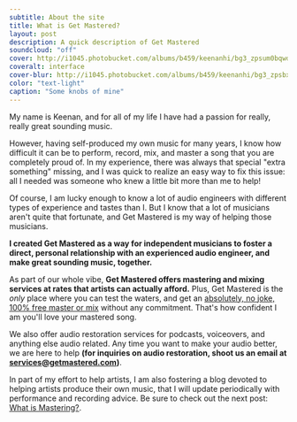 ```yaml
---
subtitle: About the site
title: What is Get Mastered?
layout: post
description: A quick description of Get Mastered
soundcloud: "off"
cover: http://i1045.photobucket.com/albums/b459/keenanhi/bg3_zpsum0bqwdt.jpg
coveralt: interface
cover-blur: http://i1045.photobucket.com/albums/b459/keenanhi/bg3_zpsbxllc2tb.jpg
color: "text-light"
caption: "Some knobs of mine"
---
```


My name is Keenan, and for all of my life I have had a passion for really, really great sounding music. 

However, having self-produced my own music for many years, I know how difficult it can be to perform, record, mix, and master a song that you are completely proud of. In my experience, there was always that special "extra something" missing, and I was quick to realize an easy way to fix this issue: all I needed was someone who knew a little bit more than me to help!

Of course, I am lucky enough to know a lot of audio engineers with different types of experience and tastes than I. But I know that a lot of musicians aren't quite that fortunate, and Get Mastered is my way of helping those musicians.

**I created Get Mastered as a way for independent musicians to foster a direct, personal relationship with an experienced audio engineer, and make great sounding music, together.**

As part of our whole vibe, **Get Mastered offers mastering and mixing services at rates that artists can actually afford.** Plus, Get Mastered is the *only* place where you can test the waters, and get an [absolutely, no joke, 100% free master or mix](/free-master) without any commitment. That's how confident I am you'll love your mastered song.

We also offer audio restoration services for podcasts, voiceovers, and anything else audio related. Any time you want to make your audio better, we are here to help **(for inquiries on audio restoration, shoot us an email at <a href="mailto:services@getmastered.com?Subject=Other%20audio%20services" target="_top">services@getmastered.com</a>)**.

In part of my effort to help artists, I am also fostering a blog devoted to helping artists produce their own music, that I will update periodically with performance and recording advice. Be sure to check out the next post: [What is Mastering?](/back-to-basics/What-Is-Mastering/).



<!--###What if I am totally, *totally* new to this stuff?

This blog is aimed at musicians of any experience level. The material is explained in a way that is simple to understand, yet still covers the full breadth of the topic, including dips into the worlds of music theory, writing, acoustics, psychoacoustics, math (*dear god no!*), and signal processing, among other bordering fields.  

To get the most out of the blog, however, it is super helpful to have some basic foundational knowledge of digital audio recording and production. If words like:

- Mastering
- Equalization, or
- Dithering

sound foreign to you, you should check out [the Get Started mini-series](/mini-series/getting-started/Get-Started-Part-1/). This is where I explain a lot of that pesky jargon, in a way that is very easy to digest.-->

<!--###What if I want to tell you that you're wrong, or dumb or something?

I have comment sections at the bottom of all my posts. Get Mastered is meant to be a collaborative learning environment; it doesn’t work unless you make your thoughts known, boost good comments, and, of course... *ask questions!* I take care to answer all questions in the comments as quickly as possible.-->